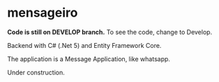 # mensageiro

**Code is still on DEVELOP branch.** To see the code, change to Develop.

Backend with C# (.Net 5) and Entity Framework Core.

The application is a Message Application, like whatsapp.

Under construction.

